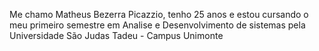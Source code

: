 Me chamo Matheus Bezerra Picazzio, tenho 25 anos e estou cursando o meu primeiro semestre em Analise e Desenvolvimento de sistemas pela Universidade São Judas Tadeu - Campus Unimonte
